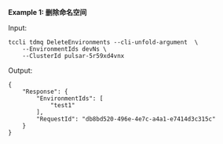 **Example 1: 删除命名空间**



Input: 

```
tccli tdmq DeleteEnvironments --cli-unfold-argument  \
    --EnvironmentIds devNs \
    --ClusterId pulsar-5r59xd4vnx
```

Output: 
```
{
    "Response": {
        "EnvironmentIds": [
            "test1"
        ],
        "RequestId": "db8bd520-496e-4e7c-a4a1-e7414d3c315c"
    }
}
```

